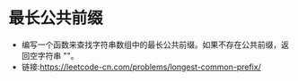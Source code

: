 # 最长公共前缀
- 编写一个函数来查找字符串数组中的最长公共前缀。如果不存在公共前缀，返回空字符串 ""。
- 链接:https://leetcode-cn.com/problems/longest-common-prefix/
